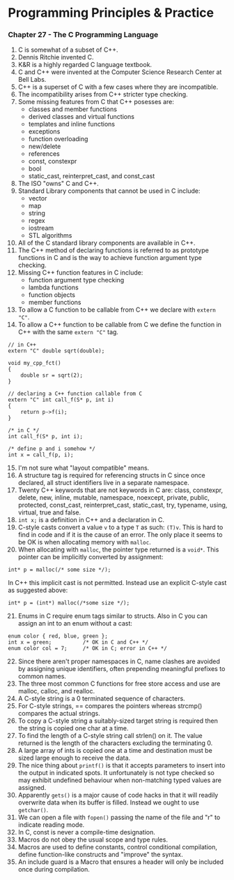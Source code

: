 # Programming Principles & Practice

### Chapter 27 - The C Programming Language

1. C is somewhat of a subset of C++.
2. Dennis Ritchie invented C.
3. K&R is a highly regarded C language textbook.
4. C and C++ were invented at the Computer Science Research Center at Bell Labs.
5. C++ is a superset of C with a few cases where they are incompatible.
6. The incompatibility arises from C++ stricter type checking.
7. Some missing features from C that C++ posesses are:
    - classes and member functions
    - derived classes and virtual functions
    - templates and inline functions
    - exceptions
    - function overloading
    - new/delete
    - references
    - const, constexpr
    - bool
    - static\_cast, reinterpret\_cast, and const\_cast
8. The ISO "owns" C and C++.
9. Standard Library components that cannot be used in C include:
    - vector
    - map
    - string
    - regex
    - iostream
    - STL algorithms
10. All of the C standard library components are available in C++.
11. The C++ method of declaring functions is referred to as prototype functions in C and is the way to achieve function argument type checking.
12. Missing C++ function features in C include:
    - function argument type checking
    - lambda functions
    - function objects
    - member functions
13. To allow a C function to be callable from C++ we declare with `extern "C"`.
14. To allow a C++ function to be callable from C we define the function in C++ with the same `extern "C"` tag.
```
// in C++
extern "C" double sqrt(double);

void my_cpp_fct()
{
    double sr = sqrt(2);
}

// declaring a C++ function callable from C
extern "C" int call_f(S* p, int i)
{
    return p->f(i);
}

/* in C */
int call_f(S* p, int i);

/* define p and i somehow */
int x = call_f(p, i);
```
15. I'm not sure what "layout compatible" means.
16. A structure tag is required for referencing structs in C since once declared, all struct identifiers live in a separate namespace.
17. Twenty C++ keywords that are not keywords in C are: class, constexpr, delete, new, inline, mutable, namespace, noexcept, private, public, protected, const\_cast, reinterpret\_cast, static\_cast, try, typename, using, virtual, true and false.
18. `int x;` is a definition in C++ and a declaration in C.
19. C-style casts convert a value `v` to a type `T` as such: `(T)v`. This is hard to find in code and if it is the cause of an error. The only place it seems to be OK is when allocating memory with `malloc`.
20. When allocating with `malloc`, the pointer type returned is a `void*`. This pointer can be implicitly converted by assignment:
```
int* p = malloc(/* some size */);
```
In C++ this implicit cast is not permitted. Instead use an explicit C-style cast as suggested above:
```
int* p = (int*) malloc(/*some size */);
```
21. Enums in C require enum tags similar to structs. Also in C you can assign an int to an enum without a cast:
```
enum color { red, blue, green };
int x = green;          /* OK in C and C++ */
enum color col = 7;     /* OK in C; error in C++ */
```
22. Since there aren't proper namespaces in C, name clashes are avoided by assigning unique identifiers, often prepending meaningful prefixes to common names.
23. The three most common C functions for free store access and use are malloc, calloc, and realloc.
24. A C-style string is a 0 terminated sequence of characters.
25. For C-style strings, == compares the pointers whereas strcmp() compares the actual strings.
26. To copy a C-style string a suitably-sized target string is required then the string is copied one char at a time.
27. To find the length of a C-style string call strlen() on it. The value returned is the length of the characters excluding the terminating 0.
28. A large array of ints is copied one at a time and destination must be sized large enough to receive the data.
29. The nice thing about `printf()` is that it accepts parameters to insert into the output in indicated spots. It unfortunately is not type checked so may exhibit undefined behaviour when non-matching typed values are assigned.
30. Apparently `gets()` is a major cause of code hacks in that it will readily overwrite data when its buffer is filled. Instead we ought to use `getchar()`.
31. We can open a file with `fopen()` passing the name of the file and "r" to indicate reading mode.
32. In C, const is never a compile-time designation.
33. Macros do not obey the usual scope and type rules.
34. Macros are used to define constants, control conditional compilation, define function-like constructs and "improve" the syntax.
35. An include guard is a Macro that ensures a header will only be included once during compilation.
